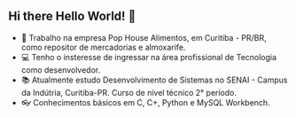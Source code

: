 ## Hi there Hello World! 👋

- 🔭 Trabalho na empresa Pop House Alimentos, em Curitiba - PR/BR, como repositor de mercadorias e almoxarife.
- 💻 Tenho o insteresse de ingressar na área profissional de Tecnologia como desenvolvedor.
- 📚 Atualmente estudo Desenvolvimento de Sistemas no SENAI - Campus da Indútria, Curitiba-PR. Curso de nível técnico 2° período.  
- 👓 Conhecimentos básicos em C, C+, Python e MySQL Workbench.

